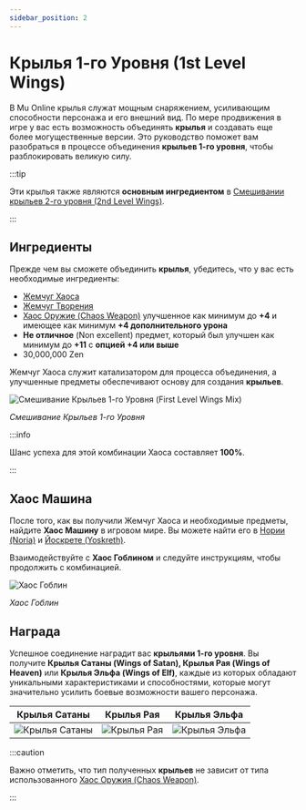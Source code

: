 ```yaml
---
sidebar_position: 2
---
```


# Крылья 1-го Уровня (1st Level Wings)

В Mu Online крылья служат мощным снаряжением, усиливающим способности персонажа и его внешний вид. По мере продвижения в игре у вас есть возможность объединять **крылья** и создавать еще более могущественные версии. Это руководство поможет вам разобраться в процессе объединения **крыльев 1-го уровня**, чтобы разблокировать великую силу.

:::tip

Эти крылья также являются **основным ингредиентом** в [Смешивании крыльев 2-го уровня (2nd Level Wings)](/crafting/wings/second-level-wings).

:::

## Ингредиенты

Прежде чем вы сможете объединить **крылья**, убедитесь, что у вас есть необходимые ингредиенты:

- [Жемчуг Хаоса](/items/jewels/regular-jewels/jewel-of-chaos)
- [Жемчуг Творения](/items/jewels/regular-jewels/jewel-of-creation)
- [Хаос Оружие (Chaos Weapon)](/crafting/wings/chaos-weapon) улучшенное как минимум до **+4** и имеющее как минимум **+4 дополнительного урона**
- **Не отличное** (Non excellent) предмет, который был улучшен как минимум до **+11** с **опцией +4 или выше**
- 30,000,000 Zen

Жемчуг Хаоса служит катализатором для процесса объединения, а улучшенные предметы обеспечивают основу для создания **крыльев**.

![Смешивание Крыльев 1-го Уровня (First Level Wings Mix)](/img/crafting/first-level-wings.png)

_Смешивание Крыльев 1-го Уровня_

:::info

Шанс успеха для этой комбинации Хаоса составляет **100%**.

:::

## Хаос Машина

После того, как вы получили Жемчуг Хаоса и необходимые предметы, найдите **Хаос Машину** в игровом мире. Вы можете найти его в [Нории (Noria)](/maps/noria) и [Йоскрете (Yoskreth)](/maps/yoskreth).

Взаимодействуйте с **Хаос Гоблином** и следуйте инструкциям, чтобы продолжить с комбинацией.

![Хаос Гоблин](/img/crafting/chaos-goblin.png)

_Хаос Гоблин_

## Награда

Успешное соединение наградит вас **крыльями 1-го уровня**. Вы получите **Крылья Сатаны (Wings of Satan), Крылья Рая (Wings of Heaven)** или **Крылья Эльфа (Wings of Elf)**, каждые из которых обладают уникальными характеристиками и способностями, которые могут значительно усилить боевые возможности вашего персонажа.

|                     Крылья Сатаны                     |                     Крылья Рая                      |                    Крылья Эльфа                    |
| :---------------------------------------------------: | :-------------------------------------------------: | :------------------------------------------------: |
| ![Крылья Сатаны](/img/items/wings/wings-of-satan.png) | ![Крылья Рая](/img/items/wings/wings-of-heaven.png) | ![Крылья Эльфа](/img/items/wings/wings-of-elf.png) |

:::caution

Важно отметить, что тип полученных **крыльев** не зависит от типа использованного [Хаос Оружия (Chaos Weapon)](/crafting/wings/chaos-weapon).

:::

